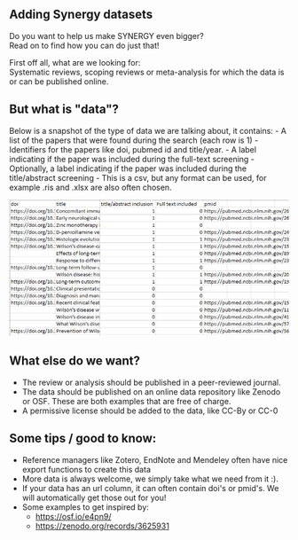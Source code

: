 ## Adding Synergy datasets

Do you want to help us make SYNERGY even bigger?\
Read on to find how you can do just that!

First off all, what are we looking for:\
Systematic reviews, scoping reviews or meta-analysis for which the data is or can be published online.

## But what is "data"?

Below is a snapshot of the type of data we are talking about, it contains:
	- A list of the papers that were found during the search (each row is 1)
    - Identifiers for the papers like doi, pubmed id and title/year.
	- A label indicating if the paper was included during the full-text screening
	- Optionally, a label indicating if the paper was included during the title/abstract screening
	- This is a csv, but any format can be used, for example .ris and .xlsx are also often chosen.

![Alt text](examples/data_example.png?raw=true "Example data")

## What else do we want?

- The review or analysis should be published in a peer-reviewed journal. 
- The data should be published on an online data repository like Zenodo or OSF. These are both examples that are free of charge. 
- A permissive license should be added to the data, like CC-By or CC-0

## Some tips / good to know:

- Reference managers like Zotero, EndNote and Mendeley often have nice export functions to create this data
- More data is always welcome, we simply take what we need from it :).
- If your data has an url column, it can often contain doi's or pmid's. We will automatically get those out for you! 
- Some examples to get inspired by:	
	- https://osf.io/e4pn9/
	- https://zenodo.org/records/3625931
